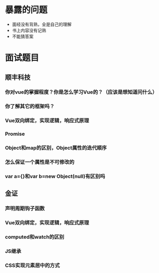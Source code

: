 # 暴露的问题
- 面经没有背熟，全是自己的理解
- 书上内容没有记熟
- 不能猜答案

# 面试题目
## 顺丰科技
### 你对vue的掌握程度？你是怎么学习Vue的？（应该是想知道问什么）
### 你了解其它的框架吗？
### Vue双向绑定，实现逻辑，响应式原理
### Promise
### Object和map的区别，Object属性的迭代顺序
### 怎么保证一个属性是不可修改的
### var a={}和var b=new Object(null)有区别吗


## 金证
### 声明周期钩子函数
### Vue双向绑定，实现逻辑，响应式原理
### computed和watch的区别
### JS继承
### CSS实现元素居中的方式